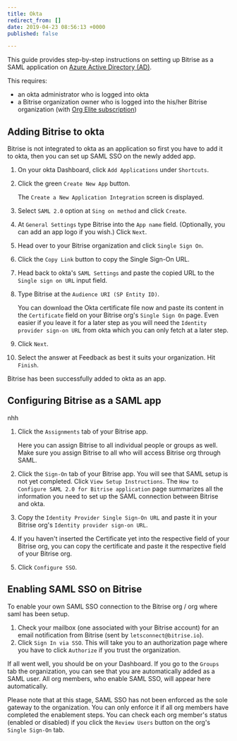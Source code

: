 ```yaml
---
title: Okta
redirect_from: []
date: 2019-04-23 08:56:13 +0000
published: false

---
```

This guide provides step-by-step instructions on setting up Bitrise as a SAML application on [Azure Active Directory (AD)](https://azure.microsoft.com/en-us/).

This requires:

* an okta administrator who is logged into okta
* a Bitrise organization owner who is logged into the his/her Bitrise organization (with [Org Elite subscription](https://www.bitrise.io/pricing/teams))

## Adding Bitrise to okta

Bitrise is not integrated to okta as an application so first you have to add it to okta, then you can set up SAML SSO on the newly added app.

 1. On your okta Dashboard, click `Add Applications` under `Shortcuts`.
 2. Click the green `Create New App` button.

    The `Create a New Application Integration` screen is displayed.
 3. Select `SAML 2.0` option at `Sing on method` and click `Create`.
 4. At `General Settings` type Bitrise into the `App name` field. (Optionally, you can add an app logo if you wish.) Click `Next`.
 5. Head over to your Bitrise organization and click `Single Sign On`.
 6. Click the `Copy Link` button to copy the Single Sign-On URL.
 7. Head back to okta's `SAML Settings` and paste the copied URL to the `Single sign on URL` input field.
 8. Type Bitrise at the `Audience URI (SP Entity ID)`.

    You can download the Okta certificate file now and paste its content in the `Certificate` field on your Bitrise org's `Single Sign On` page. Even easier if you leave it for a later step as you will need the `Identity provider sign-on URL` from okta which you can only fetch at a later step.
 9. Click `Next`.
10. Select the answer at Feedback as best it suits your organization. Hit `Finish`. 

Bitrise has been successfully added to okta as an app. 

## Configuring Bitrise as a SAML app

nhh

1. Click the `Assignments` tab of your Bitrise app.

   Here you can assign Bitrise to all individual people or groups as well. Make sure you assign Bitrise to all who will access Bitrise org through SAML.
2. Click the `Sign-On` tab of your Bitrise app. You will see that SAML setup is not yet completed. Click `View Setup Instructions`. 
	The `How to Configure SAML 2.0 for Bitrise application` page summarizes all the information you need to set up the SAML connection between Bitrise and okta. 
3. Copy the `Identity Provider Single Sign-On URL` and paste it in your Bitrise org's `Identity provider sign-on URL`.
4. If you haven't inserted the Certificate yet into the respective field of your Bitrise org, you can copy the certificate and paste it the respective field of your Bitrise org.
5. Click `Configure SSO`.

## Enabling SAML SSO on Bitrise

To enable your own SAML SSO connection to the Bitrise org / org where saml has been setup.

1. Check your mailbox (one associated with your Bitrise account) for an email notification from Bitrise (sent by `letsconnect@bitrise.io`).
2. Click `Sign In via SSO`. This will take you to an authorization page where you have to click `Authorize` if you trust the organization. 

If all went well, you should be on your Dashboard. If you go to the `Groups` tab the organization, you can see that you are automatically added as a SAML user. All org members, who enable SAML SSO, will appear here automatically.

Please note that at this stage, SAML SSO has not been enforced as the sole gateway to the organization. You can only enforce it if all org members have completed the enablement steps. You can check each org member's status (enabled or disabled) if you click the `Review Users` button on the org's `Single Sign-On` tab.
